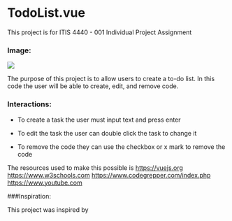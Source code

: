 # TodoList.vue

This project is for ITIS 4440 - 001 Individual Project Assignment

### Image:

![](/img/ScreenShot2022-05-03at10.42.01PM.png)


The purpose of this project is to allow users to create a to-do list. 
In this code the user will be able to create, edit, and remove code.

### Interactions:

- To create a task the user must input text and press enter

- To edit the task the user can double click the task to change it

- To remove the code they can use the checkbox or x mark to remove the code

The resources used to make this possible is
https://vuejs.org
https://www.w3schools.com
https://www.codegrepper.com/index.php
https://www.youtube.com

###Inspiration:

This project was inspired by 
